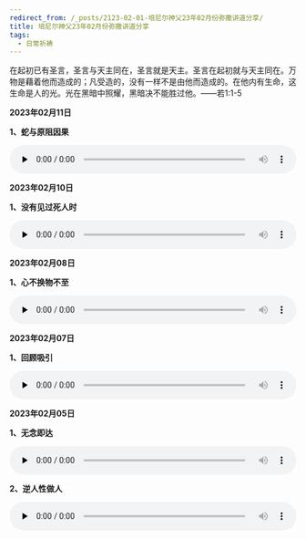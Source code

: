 ```yaml
---
redirect_from: /_posts/2123-02-01-培尼尔神父23年02月份弥撒讲道分享/
title: 培尼尔神父23年02月份弥撒讲道分享
tags:
  - 日常祈祷
---
```


在起初已有圣言，圣言与天主同在，圣言就是天主。圣言在起初就与天主同在。万物是藉着他而造成的；凡受造的，没有一样不是由他而造成的。在他内有生命，这生命是人的光。光在黑暗中照耀，黑暗决不能胜过他。——若1:1-5

**2023年02月11日**

**1、蛇与原阻因果**

<audio id="audio" style="width: 100%;height:50px;" controls="controls" preload="none">
      <source id="mp3" src="/2023.02/audio/230211she.mp3">
</audio>

**2023年02月10日**

**1、没有见过死人时**

<audio id="audio" style="width: 100%;height:50px;" controls="controls" preload="none">
      <source id="mp3" src="/2023.02/audio/230210siren.mp3">
</audio>

**2023年02月08日**

**1、心不换物不至**

<audio id="audio" style="width: 100%;height:50px;" controls="controls" preload="none">
      <source id="mp3" src="/2023.02/audio/230208xin.mp3">
</audio>

**2023年02月07日**

**1、回顾吸引**

<audio id="audio" style="width: 100%;height:50px;" controls="controls" preload="none">
      <source id="mp3" src="/2023.02/audio/230207huigu.mp3">
</audio>

**2023年02月05日**

**1、无念即达**

<audio id="audio" style="width: 100%;height:50px;" controls="controls" preload="none">
      <source id="mp3" src="/2023.02/audio/230205wu.mp3">
</audio>

**2、逆人性做人**

<audio id="audio" style="width: 100%;height:50px;" controls="controls" preload="none">
      <source id="mp3" src="/2023.02/audio/230205ren.mp3">
</audio>
